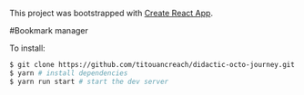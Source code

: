 This project was bootstrapped with [Create React App](https://github.com/facebookincubator/create-react-app).

#Bookmark manager

To install:

```bash
$ git clone https://github.com/titouancreach/didactic-octo-journey.git
$ yarn # install dependencies
$ yarn run start # start the dev server
```